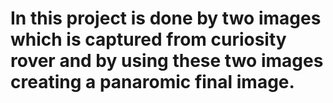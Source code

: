 # In this project is done by two images which is captured from curiosity rover and by using these two images creating a panaromic final image.
